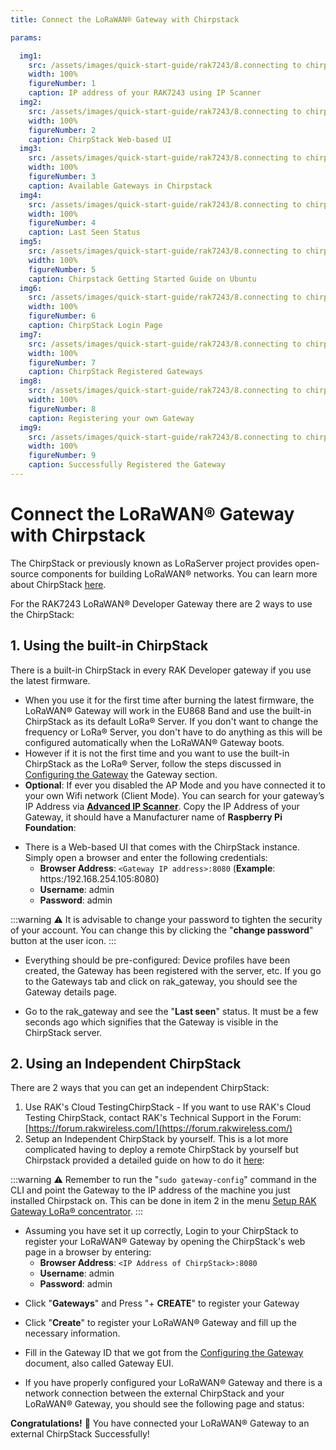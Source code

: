 ```yaml
---
title: Connect the LoRaWAN® Gateway with Chirpstack

params:

  img1:
    src: /assets/images/quick-start-guide/rak7243/8.connecting to chirpstack/advanced-ip-scanner.png
    width: 100%
    figureNumber: 1
    caption: IP address of your RAK7243 using IP Scanner
  img2:
    src: /assets/images/quick-start-guide/rak7243/8.connecting to chirpstack/chirpstack-ui.png
    width: 100%
    figureNumber: 2
    caption: ChirpStack Web-based UI
  img3:
    src: /assets/images/quick-start-guide/rak7243/8.connecting to chirpstack/gateways-in-chirpstack.jpg
    width: 100%
    figureNumber: 3
    caption: Available Gateways in Chirpstack
  img4:
    src: /assets/images/quick-start-guide/rak7243/8.connecting to chirpstack/chirpstack-last-seen.jpg
    width: 100%
    figureNumber: 4
    caption: Last Seen Status
  img5:
    src: /assets/images/quick-start-guide/rak7243/8.connecting to chirpstack/chirpstack-guide-ubuntu.png
    width: 100%
    figureNumber: 5
    caption: Chirpstack Getting Started Guide on Ubuntu
  img6:
    src: /assets/images/quick-start-guide/rak7243/8.connecting to chirpstack/chirpstack-login.png
    width: 100%
    figureNumber: 6
    caption: ChirpStack Login Page
  img7:
    src: /assets/images/quick-start-guide/rak7243/8.connecting to chirpstack/chirpstack-reg-gateway.png
    width: 100%
    figureNumber: 7
    caption: ChirpStack Registered Gateways
  img8:
    src: /assets/images/quick-start-guide/rak7243/8.connecting to chirpstack/reg-own-gateway.png
    width: 100%
    figureNumber: 8
    caption: Registering your own Gateway
  img9:
    src: /assets/images/quick-start-guide/rak7243/8.connecting to chirpstack/chirsptack-successful-register.png
    width: 100%
    figureNumber: 9
    caption: Successfully Registered the Gateway
---
```

# Connect the LoRaWAN® Gateway with Chirpstack

The ChirpStack or previously known as LoRaServer project provides open-source components for building LoRaWAN® networks. You can learn more about ChirpStack [here](https://www.chirpstack.io/).

For the RAK7243 LoRaWAN® Developer Gateway there are 2 ways to use the ChirpStack:

## 1. Using the built-in ChirpStack
There is a built-in ChirpStack in every RAK Developer gateway if you use the latest firmware.

* When you use it for the first time after burning the latest firmware, the LoRaWAN® Gateway will work in the EU868 Band and use the built-in ChirpStack as its default LoRa® Server. If you don't want to change the frequency or LoRa® Server, you don't have to do anything as this will be configured automatically when the LoRaWAN® Gateway boots.
* However if it is not the first time and you want to use the built-in ChirpStack as the LoRa® Server, follow the steps discussed in [Configuring the Gateway](configuring-the-gateway.md) the Gateway section.
* **Optional**: If ever you disabled the AP Mode and you have connected it to your own Wifi network (Client Mode). You can search for your gateway’s IP Address via [**Advanced IP Scanner**](https://www.advanced-ip-scanner.com/). Copy the IP Address of your Gateway, it should have a Manufacturer name of **Raspberry Pi Foundation**:

<rk-img :params="$page.frontmatter.params.img1" />

* There is a Web-based UI that comes with the ChirpStack instance. Simply open a browser and enter the following credentials:
    * **Browser Address**: `<Gateway IP address>:8080` (**Example**: https:/192.168.254.105:8080)
    * **Username**: admin
    * **Password**: admin

:::warning
:warning: It is advisable to change your password to tighten the security of your account. You can change this by clicking the "**change password**" button at the user icon.
:::

<rk-img :params="$page.frontmatter.params.img2" />

* Everything should be pre-configured: Device profiles have been created, the Gateway has been registered with the server, etc. If you go to the Gateways tab and click on rak_gateway, you should see the Gateway details page.

<rk-img :params="$page.frontmatter.params.img3" />

* Go to the rak_gateway and see the "**Last seen**" status. It must be a few seconds ago which signifies that the Gateway is visible in the ChirpStack server.

<rk-img :params="$page.frontmatter.params.img4" />

## 2. Using an Independent ChirpStack
There are 2 ways that you can get an independent ChirpStack:

1. Use RAK's Cloud TestingChirpStack - If you want to use RAK's Cloud Testing ChirpStack, contact RAK's Technical Support in the Forum: [https://forum.rakwireless.com/](https://forum.rakwireless.com/)
2. Setup an Independent ChirpStack by yourself.
This is a lot more complicated having to deploy a remote ChirpStack by yourself but Chirpstack provided a detailed guide on how to do it [here](https://www.chirpstack.io/guides/debian-ubuntu/):

<rk-img :params="$page.frontmatter.params.img5" />

:::warning
:warning: Remember to run the "`sudo gateway-config`" command in the CLI and point the Gateway to the IP address of the machine you just installed Chirpstack on. This can be done in item 2 in the menu [Setup RAK Gateway LoRa® concentrator](configuring-the-gateway.html#setup-rak-gateway-lora®-concentrator).
:::

* Assuming you have set it up correctly, Login to your ChirpStack to register your LoRaWAN® Gateway by opening the ChirpStack's web page in a browser by entering:
    * **Browser Address**: `<IP Address of ChirpStack>:8080`
    * **Username**: admin
    * **Password**: admin

<rk-img :params="$page.frontmatter.params.img6" />

* Click "**Gateways**" and Press "+ **CREATE**" to register your Gateway

<rk-img :params="$page.frontmatter.params.img7" />

* Click "**Create**" to register your LoRaWAN® Gateway and fill up the necessary information.

<rk-img :params="$page.frontmatter.params.img8" />

* Fill in the Gateway ID that we got from the [Configuring the Gateway](configuring-the-gateway.md) document, also called Gateway EUI.

* If you have properly configured your LoRaWAN® Gateway and there is a network connection between the external ChirpStack and your LoRaWAN® Gateway, you should see the following page and status:

<rk-img :params="$page.frontmatter.params.img9" />

**Congratulations!** :tada: You have connected your LoRaWAN® Gateway to an external ChirpStack Successfully!
